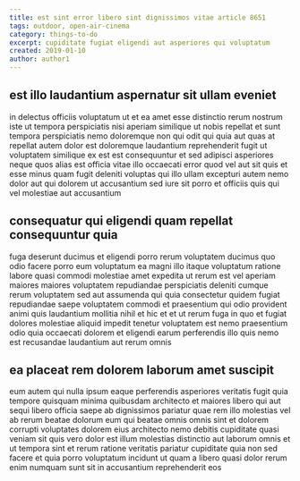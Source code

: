 ```yaml
---
title: est sint error libero sint dignissimos vitae article 8651
tags: outdoor, open-air-cinema
category: things-to-do
excerpt: cupiditate fugiat eligendi aut asperiores qui voluptatum
created: 2019-01-10
author: author1
---
```


## est illo laudantium aspernatur sit ullam eveniet

in delectus officiis voluptatum ut et ea amet esse distinctio rerum nostrum iste ut tempora perspiciatis nisi aperiam similique ut nobis repellat et sunt tempora perspiciatis nemo doloremque non qui odit qui quia aut quas at repellat autem dolor est doloremque laudantium reprehenderit fugit ut voluptatem similique ex est est consequuntur et sed adipisci asperiores neque quos alias est officia vitae illo occaecati error quod vel aut sit quis et esse minus quam fugit deleniti voluptas qui illo ullam excepturi autem nemo dolor aut qui dolorem ut accusantium sed iure sit porro et officiis quis qui vel molestiae aut accusantium

## consequatur qui eligendi quam repellat consequuntur quia

fuga deserunt ducimus et eligendi porro rerum voluptatem ducimus quo odio facere porro eum voluptatum ea magni illo itaque voluptatum ratione labore quasi commodi molestiae amet expedita ut rerum est vel aperiam maiores maiores voluptatem repudiandae perspiciatis deleniti cumque rerum voluptatem sed aut assumenda qui quia consectetur quidem fugiat repudiandae saepe voluptatem commodi et praesentium qui odio provident animi quis laudantium mollitia nihil et hic et et ut rerum fuga in quo et fugiat dolores molestiae aliquid impedit tenetur voluptatem est nemo praesentium odio quia occaecati dolorem et eligendi earum perferendis illo quis nemo est recusandae laudantium aut rerum omnis

## ea placeat rem dolorem laborum amet suscipit

eum autem qui nulla ipsum eaque perferendis asperiores veritatis fugit quia tempore quisquam minima quibusdam architecto et maiores libero qui aut sequi libero officia saepe ab dignissimos pariatur quae rem illo molestias vel ab rerum beatae dolorum eum qui beatae omnis omnis sint et dolorem corrupti voluptates dolorem eius architecto nemo debitis cupiditate quasi veniam sit quis vero dolor est illum molestias distinctio aut laborum omnis et ut tempora sint et rerum ratione veritatis pariatur cupiditate quia non sed facere et quia porro voluptatum incidunt ut quam a libero quasi dolor rerum enim numquam sunt sit in accusantium reprehenderit eos

